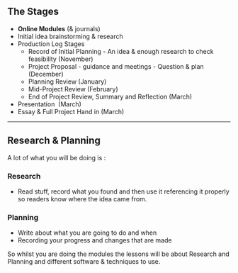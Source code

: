 ## The Stages

- **Online Modules** (& journals)
- Initial idea brainstorming & research
- Production Log Stages
	- Record of Initial Planning - An idea & enough research to check feasibility (November)
	- Project Proposal - guidance and meetings - Question & plan (December)
	- Planning Review (January)
	- Mid-Project Review (February)
	- End of Project Review, Summary and Reflection (March)
- Presentation  (March)
- Essay & Full Project Hand in (March)


---

## Research & Planning

A lot of what you will be doing is :

### Research

* Read stuff, record what you found and then use it referencing it properly so readers know where the idea came from.
### Planning

* Write about what you are going to do and when
* Recording your progress and changes that are made

So whilst you are doing the modules the lessons will be about Research and Planning and different software & techniques to use.